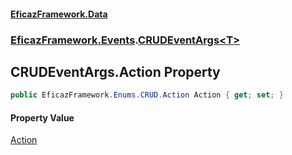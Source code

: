 #### [EficazFramework.Data](EficazFrameworkData.md 'EficazFramework Data')
### [EficazFramework.Events](EficazFrameworkData.md#EficazFramework.Events 'EficazFramework.Events').[CRUDEventArgs&lt;T&gt;](EficazFramework.Events/CRUDEventArgs_T_.md 'EficazFramework.Events.CRUDEventArgs<T>')

## CRUDEventArgs<T>.Action Property

```csharp
public EficazFramework.Enums.CRUD.Action Action { get; set; }
```

#### Property Value
[Action](EficazFramework.Enums.CRUD/Action.md 'EficazFramework.Enums.CRUD.Action')